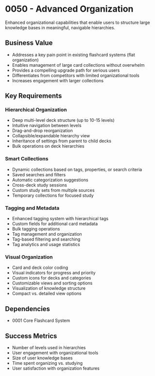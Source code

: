 # 0050 - Advanced Organization

Enhanced organizational capabilities that enable users to structure large knowledge bases in meaningful, navigable hierarchies.

## Business Value

- Addresses a key pain point in existing flashcard systems (flat organization)
- Enables management of large card collections without overwhelm
- Provides a compelling upgrade path for serious users
- Differentiates from competitors with limited organizational tools
- Increases engagement with larger collections

## Key Requirements

### Hierarchical Organization
- Deep multi-level deck structure (up to 10-15 levels)
- Intuitive navigation between levels
- Drag-and-drop reorganization
- Collapsible/expandable hierarchy view
- Inheritance of settings from parent to child decks
- Bulk operations on deck hierarchies

### Smart Collections
- Dynamic collections based on tags, properties, or search criteria
- Saved searches and filters
- Automatic categorization suggestions
- Cross-deck study sessions
- Custom study sets from multiple sources
- Temporary collections for focused study

### Tagging and Metadata
- Enhanced tagging system with hierarchical tags
- Custom fields for additional card metadata
- Bulk tagging operations
- Tag management and organization
- Tag-based filtering and searching
- Tag analytics and usage statistics

### Visual Organization
- Card and deck color coding
- Visual indicators for progress and priority
- Custom icons for decks and categories
- Customizable views and sorting options
- Visualization of knowledge structure
- Compact vs. detailed view options

## Dependencies

- 0001 Core Flashcard System

## Success Metrics

- Number of levels used in hierarchies
- User engagement with organizational tools
- Size of user knowledge bases
- Time spent organizing vs. studying
- User satisfaction with organization features

